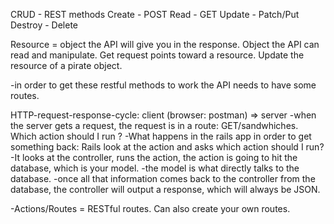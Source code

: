 CRUD - REST methods
Create - POST
Read - GET
Update - Patch/Put
Destroy - Delete

Resource = object the API will give you in the response. Object the API can read and manipulate.
Get request points toward a resource.
Update the resource of a pirate object.

-in order to get these restful methods to work the API needs to have some routes.

HTTP-request-response-cycle: client (browser: postman) => server
-when the server gets a request, the request is in a route: GET/sandwhiches. Which action should I run ?
-What happens in the rails app in order to get something back: Rails look at the action and asks which action should I run?
-It looks at the controller, runs the action, the action is going to hit the database, which is your model.
-the model is what directly talks to the database.
-once all that information comes back to the controller from the database, the controller will output a response, which will always be JSON.

-Actions/Routes = RESTful routes. Can also create your own routes.
